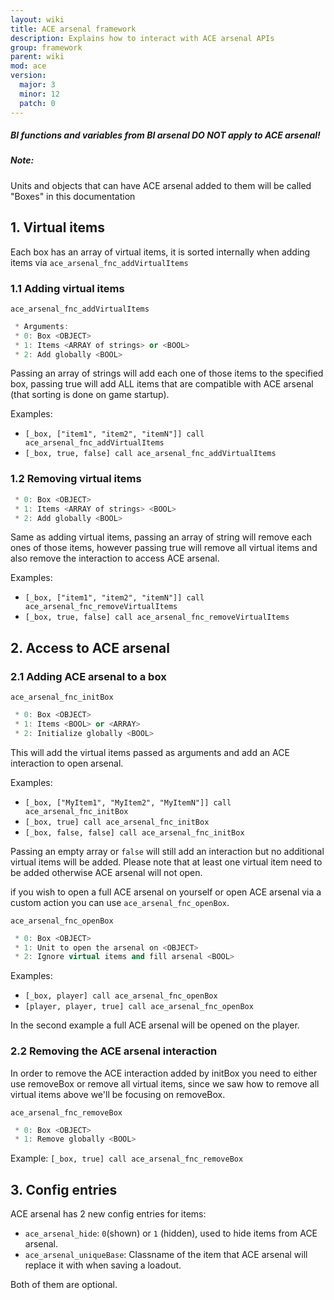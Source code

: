```yaml
---
layout: wiki
title: ACE arsenal framework
description: Explains how to interact with ACE arsenal APIs
group: framework
parent: wiki
mod: ace
version:
  major: 3
  minor: 12
  patch: 0
---
```


<div class="panel callout">
    <h5>BI functions and variables from BI arsenal DO NOT apply to ACE arsenal!</h5>
</div>

<div class="panel callout">
    <h5>Note:</h5>
    <p>Units and objects that can have ACE arsenal added to them will be called "Boxes" in this documentation</p>
</div>

## 1. Virtual items

Each box has an array of virtual items, it is sorted internally when adding items via `ace_arsenal_fnc_addVirtualItems`

### 1.1 Adding virtual items

`ace_arsenal_fnc_addVirtualItems`
```cpp
 * Arguments:
 * 0: Box <OBJECT>
 * 1: Items <ARRAY of strings> or <BOOL>
 * 2: Add globally <BOOL>
```

Passing an array of strings will add each one of those items to the specified box, passing true will add ALL items that are compatible with ACE arsenal (that sorting is done on game startup).

Examples:

- `[_box, ["item1", "item2", "itemN"]] call ace_arsenal_fnc_addVirtualItems`
- `[_box, true, false] call ace_arsenal_fnc_addVirtualItems`

### 1.2 Removing virtual items

```cpp
 * 0: Box <OBJECT>
 * 1: Items <ARRAY of strings> <BOOL>
 * 2: Add globally <BOOL>
 ```

Same as adding virtual items, passing an array of string will remove each ones of those items, however passing true will remove all virtual items and also remove the interaction to access ACE arsenal.

Examples:

- `[_box, ["item1", "item2", "itemN"]] call ace_arsenal_fnc_removeVirtualItems`
- `[_box, true, false] call ace_arsenal_fnc_removeVirtualItems`

## 2. Access to ACE arsenal

### 2.1 Adding ACE arsenal to a box

`ace_arsenal_fnc_initBox`
```cpp
 * 0: Box <OBJECT>
 * 1: Items <BOOL> or <ARRAY>
 * 2: Initialize globally <BOOL>
```

This will add the virtual items passed as arguments and add an ACE interaction to open arsenal.

Examples:

- `[_box, ["MyItem1", "MyItem2", "MyItemN"]] call ace_arsenal_fnc_initBox`
- `[_box, true] call ace_arsenal_fnc_initBox`
- `[_box, false, false] call ace_arsenal_fnc_initBox`

Passing an empty array or `false` will still add an interaction but no additional virtual items will be added.
Please note that at least one virtual item need to be added otherwise ACE arsenal will not open.

if you wish to open a full ACE arsenal on yourself or open ACE arsenal via a custom action you can use `ace_arsenal_fnc_openBox`.

`ace_arsenal_fnc_openBox`
```cpp
 * 0: Box <OBJECT>
 * 1: Unit to open the arsenal on <OBJECT>
 * 2: Ignore virtual items and fill arsenal <BOOL>
```

Examples:

- `[_box, player] call ace_arsenal_fnc_openBox`
- `[player, player, true] call ace_arsenal_fnc_openBox`

In the second example a full ACE arsenal will be opened on the player.

### 2.2 Removing the ACE arsenal interaction

In order to remove the ACE interaction added by initBox you need to either use removeBox or remove all virtual items, since we saw how to remove all virtual items above we'll be focusing on removeBox.

`ace_arsenal_fnc_removeBox`
```cpp
 * 0: Box <OBJECT>
 * 1: Remove globally <BOOL>
```

Example:
`[_box, true] call ace_arsenal_fnc_removeBox`

## 3. Config entries

ACE arsenal has 2 new config entries for items:

- `ace_arsenal_hide`: `0`(shown) or `1` (hidden), used to hide items from ACE arsenal.
- `ace_arsenal_uniqueBase`: Classname of the item that ACE arsenal will replace it with when saving a loadout.

Both of them are optional.
